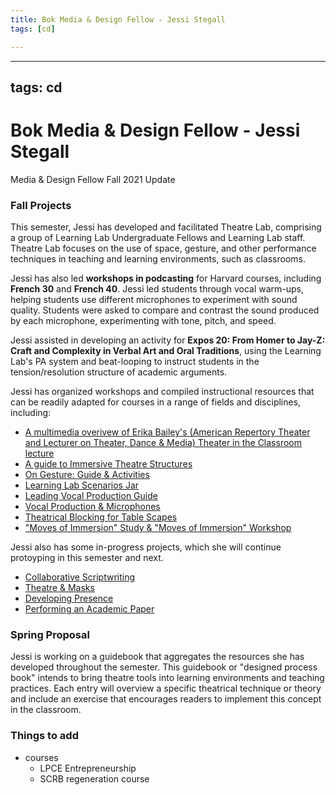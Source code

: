 ```yaml
---
title: Bok Media & Design Fellow - Jessi Stegall
tags: [cd]

---
```


---
tags: cd
---
# Bok Media & Design Fellow - Jessi Stegall
Media & Design Fellow Fall 2021 Update


### Fall Projects
This semester, Jessi has developed and facilitated Theatre Lab, comprising a group of Learning Lab Undergraduate Fellows and Learning Lab staff. Theatre Lab focuses on the use of space, gesture, and other performance techniques in teaching and learning environments, such as classrooms. 

Jessi has also led **workshops in podcasting** for Harvard courses, including **French 30** and **French 40**. Jessi led students through vocal warm-ups, helping students use different microphones to experiment with sound quality. Students were asked to compare and contrast the sound produced by each microphone, experimenting with tone, pitch, and speed.

Jessi assisted in developing an activity for **Expos 20: From Homer to Jay-Z: Craft and Complexity in Verbal Art and Oral Traditions**, using the Learning Lab's PA system and beat-looping to instruct students in the tension/resolution structure of academic arguments.

Jessi has organized workshops and compiled instructional resources that can be readily adapted for courses in a range of fields and disciplines, including:

* [A multimedia overivew of Erika Bailey's (American Repertory Theater and Lecturer on Theater, Dance & Media) Theater in the Classroom lecture](/@theatre-lab/r1TuDnqWF)
* [A guide to Immersive Theatre Structures](/@theatre-lab/HJpyB40zt)
* [On Gesture: Guide & Activities](/@theatre-lab/Hk42NtyXK) 
* [Learning Lab Scenarios Jar](/@llufs/ryn27IsVK)
* [Leading Vocal Production Guide](/@theatre-lab/Hy5J9gYNt)
* [Vocal Production & Microphones](/@theatre-lab/H1PfXSzEt)
* [Theatrical Blocking for Table Scapes](/@theatre-lab/SkCXJqwXY)
* ["Moves of Immersion" Study & "Moves of Immersion" Workshop](/@theatre-lab/Bkw_Sk1DF)


Jessi also has some in-progress projects, which she will continue protoyping in this semester and next. 

* [Collaborative Scriptwriting](/@theatre-lab/r1iN07CfY)
* [Theatre & Masks](/@theatre-lab/HkEAk3kQt)
* [Developing Presence](/@theatre-lab/SJ2smNRfY)
* [Performing an Academic Paper](/@theatre-lab/Skw3ZbuvY)


### Spring Proposal
Jessi is working on a guidebook that aggregates the resources she has developed throughout the semester. This guidebook or "designed process book" intends to bring theatre tools into learning environments and teaching practices. Each entry will overview a specific theatrical technique or theory and include an exercise that encourages readers to implement this concept in the classroom.



### Things to add

* courses
    * LPCE Entrepreneurship
    * SCRB regeneration course